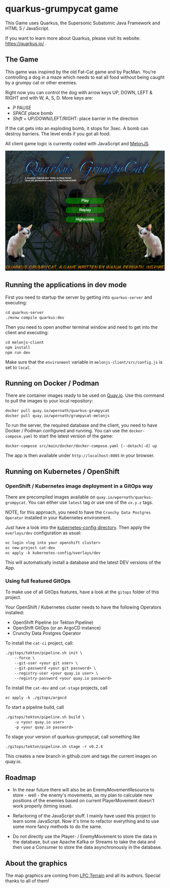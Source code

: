 # quarkus-grumpycat game

This Game uses Quarkus, the Supersonic Subatomic Java Framework and HTML 5 / JavaScript.

If you want to learn more about Quarkus, please visit its website: https://quarkus.io/ .

## The Game

This game was inspired by the old Fat-Cat game and by PacMan. You're controlling a dog in a maze which needs to eat all food without being caught by a grumpy cat or other enemies. 

Right now you can control the dog with arrow keys UP, DOWN, LEFT & RIGHT and with W, A, S, D. More keys are:

- *P* PAUSE
- *SPACE* place bomb
- *Shift* + UP/DOWN/LEFT/RIGHT: place barrier in the direction

If the cat gets into an exploding bomb, it stops for 3sec. A bomb can destroy barriers. The level ends if you got all food.
  

All client game logic is currently coded with JavaScript and [MelonJS](https://github.com/melonjs/melonjs).

![the game](docs/game-title.png)

## Running the applications in dev mode

First you need to startup the server by getting into `quarkus-server` and executing:
```shell script
cd quarkus-server
./mvnw compile quarkus:dev
```

Then you need to open another terminal window and need to get into the client and executing:
```shell script
cd melonjs-client
npm install
npm run dev
```

Make sure that the `environment` variable in `melonjs-client/src/config.js` is set to `local`. 

## Running on Docker / Podman
There are container images ready to be used on [Quay.io](https://quay.io/wpernath/quarkus-grumpycat). Use this command to pull the images to your local repository:

```shell
docker pull quay.io/wpernath/quarkus-grumpycat
docker pull quay.io/wpernath/grumpycat-melonjs
```

To run the server, the required database and the client, you need to have Docker / Podman configured and running. You can use the `docker-compose.yaml` to start the latest version of the game:

```shell
docker-compose src/main/docker/docker-compose.yaml [--detach|-d] up
```

The app is then available under `http://localhost:8085` in your browser.


## Running on Kubernetes / OpenShift

### OpenShift / Kubernetes image deployment in a GitOps way
There are precompiled images available on `quay.io/wpernath/quarkus-grumpycat`. You can either use `latest` tag or use one of the `vx.y.z` tags.

NOTE, for this approach, you need to have the `Crunchy Data Postgres Operator` installed in your Kubernetes environment. 

Just have a look into the [kubernetes-config directory](kubernetes-config). Then apply the `overlays/dev` configuration as usual:

```shell
oc login <log into your openshift cluster>
oc new-project cat-dev
oc apply -k kubernetes-config/overlays/dev
```

This will automatically install a database and the latest DEV versions of the App.


### Using full featured GitOps
To make use of all GitOps features, have a look at the `gitops` folder of this project. 

Your OpenShift / Kubernetes cluster needs to have the following Operators installed:

- OpenShift Pipeline (or Tekton Pipeline)
- OpenShift GitOps (or an ArgoCD instance)
- Crunchy Data Postgres Operator

To install the `cat-ci` project, call:

```shell
./gitops/tekton/pipeline.sh init \
	--force \
	--git-user <your git user> \
	--git-password <your git password> \
	--registry-user <your quay.io user> \
	--registry-password <your quay.io password>
```

To install the `cat-dev` and `cat-stage` projects, call

```shell
oc apply -k ./gitops/argocd
```

To start a pipeline build, call

```shell
./gitops/tekton/pipeline.sh build \
	-u <your quay.io user>
	-p <your quay.io password>
```

To stage your version of quarkus-grumpycat, call something like

```shell
./gitops/tekton/pipeline.sh stage -r v0.2.4
```

This creates a new branch in github.com and tags the current images on quay.io.

## Roadmap

- In the near future there will also be an EnemyMovementResource to store - well - the enemy's movements, as my plan to calculate new positions of the enemies based on current PlayerMovement doesn't work properly (timing issue).

- Refactoring of the JavaScript stuff. I mainly have used this project to learn some JavaScript. Now it's time to refactor everything and to use some more fancy methods to do the same.

- Do not directly use the Player- / EnemyMovement to store the data in the database, but use Apache Kafka or Streams to take the data and then use a Consumer to store the data asynchronously in the database. 

## About the graphics
The map graphics are coming from [LPC Terrain](https://opengameart.org/content/tiled-terrains) and all its authors. Special thanks to all of them!
                    